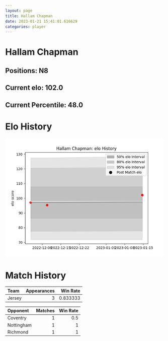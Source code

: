 ```yaml
---  
layout: page  
title: Hallam Chapman  
date: 2023-01-21 15:41:01.616629  
categories: player  
---
```

# Hallam Chapman

## Positions: N8

## Current elo: 102.0

## Current Percentile: 48.0

# Elo History


![elo history](history_HallamChapman.png)
# Match History


| Team   |   Appearances |   Win Rate |
|:-------|--------------:|-----------:|
| Jersey |             3 |   0.833333 |

| Opponent   |   Matches |   Win Rate |
|:-----------|----------:|-----------:|
| Coventry   |         1 |        0.5 |
| Nottingham |         1 |        1   |
| Richmond   |         1 |        1   |